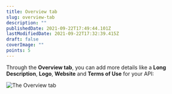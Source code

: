 ```yaml
---
title: Overview tab
slug: overview-tab
description: ""
publishedDate: 2021-09-22T17:49:44.101Z
lastModifiedDate: 2021-09-22T17:32:39.415Z
draft: false
coverImage: ""
points: 5
---
```


Through the **Overview tab**, you can add more details like a **Long Description**, **Logo**, **Website** and **Terms of Use** for your API:

![The Overview tab](https://raw.githubusercontent.com/RapidAPI/DevRel-Stack-Data/improve/update-learn-content/learn/courses/learn-rapidapi-hub-provider/images/image4.png)
